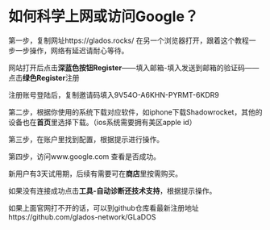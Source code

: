 # 如何科学上网或访问Google？

第一步，复制网址https://glados.rocks/ 在另一个浏览器打开，跟着这个教程一步一步操作，网络有延迟请耐心等待。

网站打开后点击**深蓝色按钮Register**——填入邮箱-填入发送到邮箱的验证码——点击**绿色Register**注册

注册账号登陆后，复制邀请码填入9V54O-A6KHN-PYRMT-6KDR9

第二步，根据你使用的系统下载对应软件，如iphone下载Shadowrocket，其他的设备也在**首页**里选择下载。（ios系统需要拥有美区apple id）

第三步，在账户里找到配置，根据提示进行操作。

第四步，访问www.google.com 查看是否成功。

新用户有3天试用期，后续有需要可在**商店**里按需购买。

如果没有连接成功点击**工具-自动诊断还技术支持**，根据提示操作。

如果上面官网打不开的话，可以到github仓库看最新注册地址https://github.com/glados-network/GLaDOS
